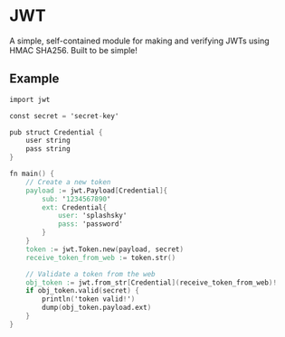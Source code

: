 # JWT
A simple, self-contained module for making and verifying JWTs using HMAC SHA256. Built to be simple!

## Example
```v
import jwt

const secret = 'secret-key'

pub struct Credential {
	user string
	pass string
}

fn main() {
	// Create a new token
	payload := jwt.Payload[Credential]{
		sub: '1234567890'
		ext: Credential{
			user: 'splashsky'
			pass: 'password'
		}
	}
	token := jwt.Token.new(payload, secret)
	receive_token_from_web := token.str()

	// Validate a token from the web
	obj_token := jwt.from_str[Credential](receive_token_from_web)!
	if obj_token.valid(secret) {
		println('token valid!')
		dump(obj_token.payload.ext)
	}
}
```
